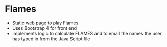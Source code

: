 # Flames
* Static web page to play Flames
* Uses Bootstrap 4 for front end 
* Implements logic to calculate FLAMES and to email the names the user has typed in from the Java Script file

